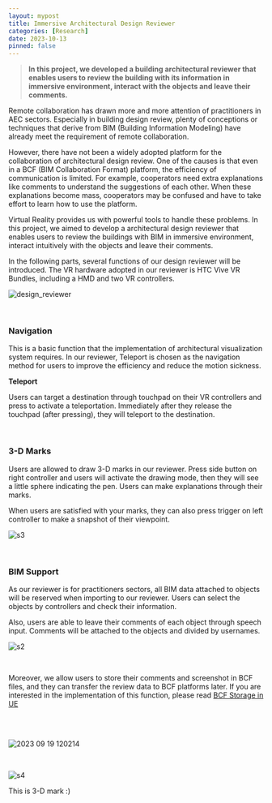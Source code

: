 ```yaml
---
layout: mypost
title: Immersive Architectural Design Reviewer
categories: [Research]
date: 2023-10-13
pinned: false
---
```


> **In this project, we  developed a building architectural reviewer that enables users to review the building with its information in immersive environment, interact  with the objects and leave their comments.**

Remote collaboration has drawn more and more attention of practitioners in AEC sectors. Especially in building design review, plenty of conceptions or techniques that derive from BIM (Building Information Modeling) have already meet the requirement of remote collaboration. 

However, there have not been a widely adopted platform for the collaboration of architectural design review. One of the causes is that even in a BCF (BIM Collaboration Format) platform, the efficiency of communication is limited. For example, cooperators need extra explanations like comments to understand the suggestions of each other. When these explanations become mass, cooperators may be confused and have to take effort to learn how to use the platform.

Virtual Reality provides us with powerful tools to handle these problems. In this project, we aimed to develop a architectural design reviewer that enables users to review the buildings with BIM in immersive environment, interact intuitively with the objects and leave their comments. 

In the following parts, several functions of our design reviewer will be introduced.  The VR hardware adopted in our reviewer is HTC Vive VR Bundles, including a HMD and two VR controllers.

![design_reviewer](https://s1.imagehub.cc/images/2024/12/12/eab94a963f9be20854e360a2e07426d5.md.jpg)

<br>

###  Navigation

This is a basic function that the implementation of architectural visualization system requires.  In our reviewer, Teleport is chosen as the navigation method for users to improve the efficiency and reduce the motion sickness.

**Teleport**

Users can target a destination through touchpad on their VR controllers and press to activate a teleportation. Immediately after they release the touchpad (after pressing), they will teleport to the destination.  

<br>

###  3-D Marks

Users are allowed to draw 3-D marks in our reviewer.  Press side button on right controller and users will activate the drawing mode, then they will see a little sphere indicating the pen. Users can make explanations through their marks.<br>

When users are satisfied with your marks, they can also press trigger on left controller to make a snapshot of their viewpoint.

![s3](https://s1.imagehub.cc/images/2024/12/12/869e450206e12bbf4cb7ef1c4503f497.png)

<br>

### BIM Support

As our reviewer is for practitioners sectors, all BIM data attached to objects will be reserved when importing to our reviewer. Users can select the objects by controllers and check their information.<br>

Also, users are able to leave their comments of each object through speech input. Comments will be attached to the objects and divided by usernames. 

![s2](https://s1.imagehub.cc/images/2024/12/12/fe3ac4d849848dc12af4a68613f22166.png)

<br>

Moreover, we allow users to store their comments and screenshot in BCF files, and they can transfer the review data to BCF platforms later. If you are interested in the implementation of this function, please read [BCF Storage in UE](https://f1yingct.github.io/posts/2023/05/30/Bcf-storage-in-UE-via-xml-format-file.html)

<br>

<br>

![ 2023 09 19 120214](https://s1.imagehub.cc/images/2024/12/12/ff2a6eac69f6419c927d29fedab537ce.png)

<br>

![s4](https://s1.imagehub.cc/images/2024/12/12/99647408e66716f91fd9018d86d4a441.png)

This is 3-D mark :)

<br>
